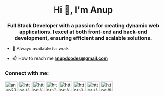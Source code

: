  
<h1 align="center">Hi 👋, I'm Anup</h1>
<h3 align="center">Full Stack Developer with a passion for creating dynamic web applications. I excel at both front-end and back-end development, ensuring efficient and scalable solutions.</h3>

- 💬 Always available for work 

- 📫 How to reach me **anupdcodes@gmail.com**

<h3 align="left">Connect with me:</h3>
<p align="left">
<a href="https://twitter.com/anup23257" target="blank"><img align="center" src="https://raw.githubusercontent.com/rahuldkjain/github-profile-readme-generator/master/src/images/icons/Social/twitter.svg" alt="anup23257" height="30" width="40" /></a>
<a href="https://linkedin.com/in/https://www.linkedin.com/in/anup-tarwade-2218962b2/" target="blank"><img align="center" src="https://raw.githubusercontent.com/rahuldkjain/github-profile-readme-generator/master/src/images/icons/Social/linked-in-alt.svg" alt="https://www.linkedin.com/in/anup-tarwade-2218962b2/" height="30" width="40" /></a>
<a href="https://stackoverflow.com/users/https://stackoverflow.com/users/22749570/anup-d-t" target="blank"><img align="center" src="https://raw.githubusercontent.com/rahuldkjain/github-profile-readme-generator/master/src/images/icons/Social/stack-overflow.svg" alt="https://stackoverflow.com/users/22749570/anup-d-t" height="30" width="40" /></a>
<a href="https://kaggle.com/https://www.kaggle.com/anupt1234" target="blank"><img align="center" src="https://raw.githubusercontent.com/rahuldkjain/github-profile-readme-generator/master/src/images/icons/Social/kaggle.svg" alt="https://www.kaggle.com/anupt1234" height="30" width="40" /></a>
<a href="https://instagram.com/anups.d.t127/" target="blank"><img align="center" src="https://raw.githubusercontent.com/rahuldkjain/github-profile-readme-generator/master/src/images/icons/Social/instagram.svg" alt="https://www.instagram.com/anups.d.t127/" height="30" width="40" /></a>
<a href="https://www.behance.net/https://www.behance.net/anuptarwade" target="blank"><img align="center" src="https://raw.githubusercontent.com/rahuldkjain/github-profile-readme-generator/master/src/images/icons/Social/behance.svg" alt="https://www.behance.net/anuptarwade" height="30" width="40" /></a>
<a href="https://www.codechef.com/users/anup_39" target="blank"><img align="center" src="https://cdn.jsdelivr.net/npm/simple-icons@3.1.0/icons/codechef.svg" alt="https://www.codechef.com/users/anup_39" height="30" width="40" /></a>
<a href="https://www.leetcode.com/https://leetcode.com/u/anup_477/" target="blank"><img align="center" src="https://raw.githubusercontent.com/rahuldkjain/github-profile-readme-generator/master/src/images/icons/Social/leet-code.svg" alt="https://leetcode.com/u/anup_477/" height="30" width="40" /></a>
</p>
